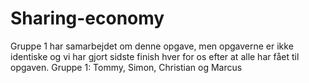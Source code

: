 # Sharing-economy

Gruppe 1 har samarbejdet om denne opgave, men opgaverne er ikke identiske og vi har gjort sidste finish hver for os efter at alle har fået til opgaven.
Gruppe 1: Tommy, Simon, Christian og Marcus
